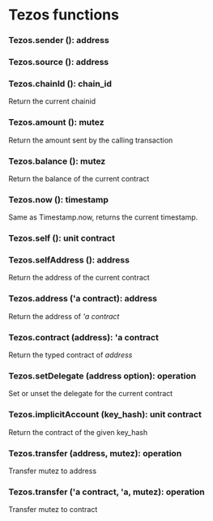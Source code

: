 # Tezos functions

### Tezos.sender \(\): address

### Tezos.source \(\): address

### Tezos.chainId \(\): chain\_id

Return the current chainid

### Tezos.amount \(\): mutez

Return the amount sent by the calling transaction

### Tezos.balance \(\): mutez

Return the balance of the current contract

### Tezos.now \(\): timestamp

Same as Timestamp.now, returns the current timestamp.

### Tezos.self \(\): unit contract

### Tezos.selfAddress \(\): address

Return the address of the current contract

### Tezos.address \('a contract\): address

Return the address of _'a contract_

### Tezos.contract \(address\): 'a contract

Return the typed contract of _address_

### Tezos.setDelegate \(address option\): operation

Set or unset the delegate for the current contract

### Tezos.implicitAccount \(key\_hash\): unit contract

Return the contract of the given key\_hash

### Tezos.transfer \(address, mutez\): operation

Transfer mutez to address

### Tezos.transfer \('a contract, 'a, mutez\): operation

Transfer mutez to contract

